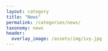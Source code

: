 ```yaml
---
layout: category
title: "News"
permalink: /categories/news/
taxonomy: news
header:
  overlay_image: /assets/img/ivy.jpg
---
```


